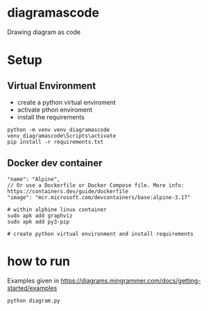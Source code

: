 # diagramascode
Drawing diagram as code


# Setup
## Virtual Environment
- create a python virtual enviroment
- activate pthon enviroment
- install the requirements

```shell
python -m venv venv_diagramascode
venv_diagramascode\Scripts\activate
pip install -r requirements.txt
```

## Docker dev container
	"name": "Alpine",
	// Or use a Dockerfile or Docker Compose file. More info: https://containers.dev/guide/dockerfile
	"image": "mcr.microsoft.com/devcontainers/base:alpine-3.17"

```shell
# within alphine linux container
sudo apk add graphviz
sudo apk add py3-pip

# create python virtual environment and install requirements

```

# how to run
Examples given in https://diagrams.mingrammer.com/docs/getting-started/examples

```shell
python diagram.py
```